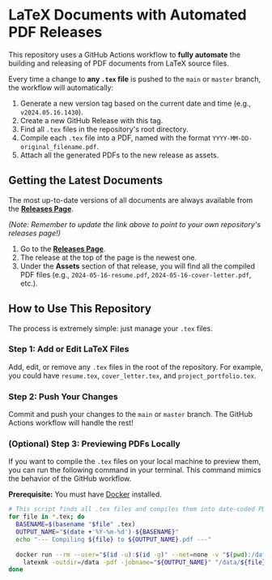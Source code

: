 # LaTeX Documents with Automated PDF Releases

This repository uses a GitHub Actions workflow to **fully automate** the building and releasing of PDF documents from LaTeX source files.

Every time a change to **any `.tex` file** is pushed to the `main` or `master` branch, the workflow will automatically:

1.  Generate a new version tag based on the current date and time (e.g., `v2024.05.16.1430`).
2.  Create a new GitHub Release with this tag.
3.  Find all `.tex` files in the repository's root directory.
4.  Compile each `.tex` file into a PDF, named with the format `YYYY-MM-DD-original_filename.pdf`.
5.  Attach all the generated PDFs to the new release as assets.

## Getting the Latest Documents

The most up-to-date versions of all documents are always available from the **[Releases Page](https://github.com/abhay-byte/my-resume/releases)**.

*(Note: Remember to update the link above to point to your own repository's releases page!)*

1.  Go to the [**Releases Page**](https://github.com/abhay-byte/my-resume/releases).
2.  The release at the top of the page is the newest one.
3.  Under the **Assets** section of that release, you will find all the compiled PDF files (e.g., `2024-05-16-resume.pdf`, `2024-05-16-cover-letter.pdf`, etc.).

## How to Use This Repository

The process is extremely simple: just manage your `.tex` files.

### Step 1: Add or Edit LaTeX Files

Add, edit, or remove any `.tex` files in the root of the repository. For example, you could have `resume.tex`, `cover_letter.tex`, and `project_portfolio.tex`.

### Step 2: Push Your Changes

Commit and push your changes to the `main` or `master` branch. The GitHub Actions workflow will handle the rest!

### (Optional) Step 3: Previewing PDFs Locally

If you want to compile the `.tex` files on your local machine to preview them, you can run the following command in your terminal. This command mimics the behavior of the GitHub workflow.

**Prerequisite:** You must have [Docker](https://www.docker.com/products/docker-desktop/) installed.

```bash
# This script finds all .tex files and compiles them into date-coded PDFs.
for file in *.tex; do
  BASENAME=$(basename "$file" .tex)
  OUTPUT_NAME="$(date +'%Y-%m-%d')-${BASENAME}"
  echo "--- Compiling ${file} to ${OUTPUT_NAME}.pdf ---"
  
  docker run --rm --user="$(id -u):$(id -g)" --net=none -v "$(pwd):/data" leplusorg/latex \
    latexmk -outdir=/data -pdf -jobname="${OUTPUT_NAME}" "/data/${file}"
done
